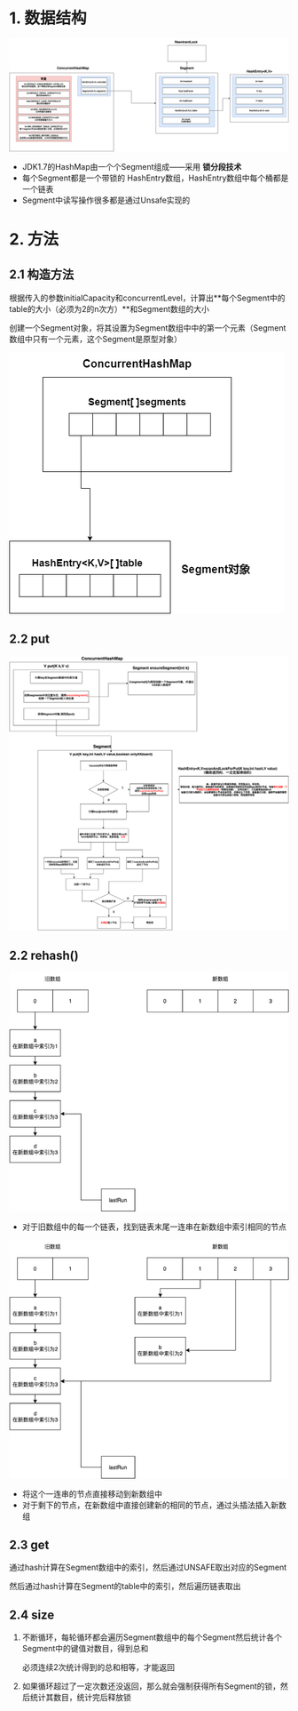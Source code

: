 # 1. 数据结构

![ConcurrentHashMap1.7.drawio](p/ConcurrentHashMap1.7.drawio.png)

* JDK1.7的HashMap由一个个Segment组成——采用 **锁分段技术**
* 每个Segment都是一个带锁的 HashEntry数组，HashEntry数组中每个桶都是一个链表
* Segment中读写操作很多都是通过Unsafe实现的



# 2. 方法

## 2.1 构造方法

根据传入的参数initialCapacity和concurrentLevel，计算出**每个Segment中的table的大小（必须为2的n次方）**和Segment数组的大小

创建一个Segment对象，将其设置为Segment数组中中的第一个元素（Segment数组中只有一个元素，这个Segment是原型对象）

![1](p/1.png)

## 2.2 put

![ConcurrentHashMap1.7的put.drawio](p/ConcurrentHashMap1.7的put.drawio.png)



## 2.2 rehash()

![ConcurrentHashMap的rehash()1.drawio](p/ConcurrentHashMap的rehash()1.drawio.png)

* 对于旧数组中的每一个链表，找到链表末尾一连串在新数组中索引相同的节点

![ConcurrentHashMap的rehash()1.drawio](p/ConcurrentHashMap的rehash()2.drawio.png)

* 将这个一连串的节点直接移动到新数组中
* 对于剩下的节点，在新数组中直接创建新的相同的节点，通过头插法插入新数组

## 2.3 get

通过hash计算在Segment数组中的索引，然后通过UNSAFE取出对应的Segment

然后通过hash计算在Segment的table中的索引，然后遍历链表取出



## 2.4 size

1. 不断循环，每轮循环都会遍历Segment数组中的每个Segment然后统计各个Segment中的键值对数目，得到总和

   必须连续2次统计得到的总和相等，才能返回

2. 如果循环超过了一定次数还没返回，那么就会强制获得所有Segment的锁，然后统计其数目，统计完后释放锁
